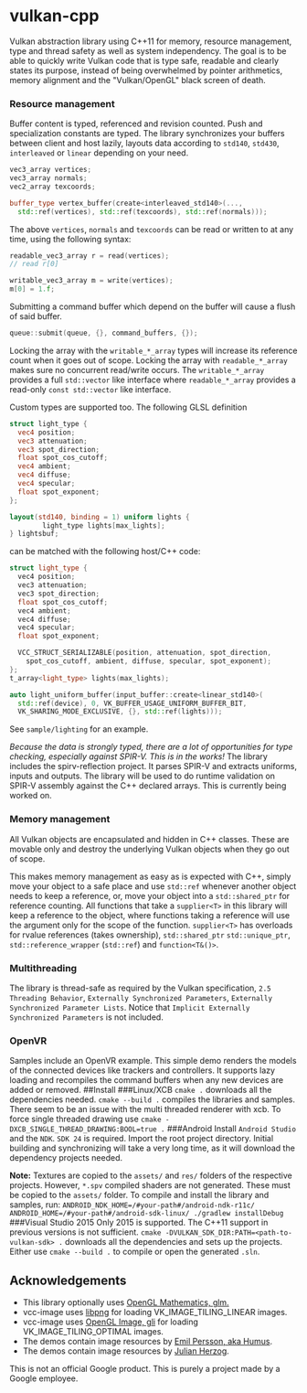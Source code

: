 # vulkan-cpp
Vulkan abstraction library using C++11 for memory, resource management, type and thread safety as well as system independency.
The goal is to be able to quickly write Vulkan code that is type safe, readable and clearly states its purpose, instead of being overwhelmed by pointer arithmetics, memory alignment and the "Vulkan/OpenGL" black screen of death.
### Resource management
Buffer content is typed, referenced and revision counted. Push and specialization constants are typed. The library synchronizes your buffers between client and host lazily,
layouts data according to `std140`, `std430`, `interleaved` or `linear` depending on your need.
```C++
vec3_array vertices;
vec3_array normals;
vec2_array texcoords;

buffer_type vertex_buffer(create<interleaved_std140>(...,
  std::ref(vertices), std::ref(texcoords), std::ref(normals)));
```
The above `vertices`, `normals` and `texcoords` can be read or written to at any time, using the following syntax:
```C++
readable_vec3_array r = read(vertices);
// read r[0]

writable_vec3_array m = write(vertices);
m[0] = 1.f;
```
Submitting a command buffer which depend on the buffer will cause a flush of said buffer.
```C++
queue::submit(queue, {}, command_buffers, {});
```
Locking the array with the `writable_*_array` types will increase its reference count when it goes out of scope. Locking the array with `readable_*_array` makes sure no concurrent read/write occurs.
The `writable_*_array` provides a full `std::vector` like interface where `readable_*_array` provides a read-only `const std::vector` like interface.

Custom types are supported too. The following GLSL definition
```GLSL
struct light_type {
  vec4 position;
  vec3 attenuation;
  vec3 spot_direction;
  float spot_cos_cutoff;
  vec4 ambient;
  vec4 diffuse;
  vec4 specular;
  float spot_exponent;
};

layout(std140, binding = 1) uniform lights {
        light_type lights[max_lights];
} lightsbuf;
```

can be matched with the following host/C++ code:

```C++
struct light_type {
  vec4 position;
  vec3 attenuation;
  vec3 spot_direction;
  float spot_cos_cutoff;
  vec4 ambient;
  vec4 diffuse;
  vec4 specular;
  float spot_exponent;

  VCC_STRUCT_SERIALIZABLE(position, attenuation, spot_direction,
    spot_cos_cutoff, ambient, diffuse, specular, spot_exponent);
};
t_array<light_type> lights(max_lights);

auto light_uniform_buffer(input_buffer::create<linear_std140>(
  std::ref(device), 0, VK_BUFFER_USAGE_UNIFORM_BUFFER_BIT,
  VK_SHARING_MODE_EXCLUSIVE, {}, std::ref(lights)));
```
See ```sample/lighting``` for an example.

*Because the data is strongly typed, there are a lot of opportunities for type checking, especially against SPIR-V. This is in the works!*
The library includes the spirv-reflection project. It parses SPIR-V and extracts uniforms, inputs and outputs. The library will be used to do runtime validation on SPIR-V assembly against the C++ declared arrays. This is currently being worked on.
### Memory management
All Vulkan objects are encapsulated and hidden in C++ classes. These are movable only and destroy the underlying Vulkan objects when they go out of scope.

This makes memory management as easy as is expected with C++, simply move your object to a safe place and use `std::ref` whenever another object
needs to keep a reference, or, move your object into a `std::shared_ptr` for reference counting. All functions that take a `supplier<T>` in this library
will keep a reference to the object, where functions taking a reference will use the argument only for the scope of the function. `supplier<T>` has overloads for rvalue references (takes ownership), `std::shared_ptr` `std::unique_ptr`, `std::reference_wrapper` (`std::ref`) and `function<T&()>`.
### Multithreading
The library is thread-safe as required by the Vulkan specification, `2.5 Threading Behavior`, `Externally Synchronized Parameters`, `Externally Synchronized Parameter Lists`.
Notice that `Implicit Externally Synchronized Parameters` is not included.
### OpenVR
Samples include an OpenVR example. This simple demo renders the models of the connected devices like trackers and controllers. It supports lazy loading and recompiles the command buffers when any new devices are added or removed.
##Install
###Linux/XCB
`cmake .` downloads all the dependencies needed. `cmake --build .` compiles the libraries and samples. 
There seem to be an issue with the multi threaded renderer with xcb. To force single threaded drawing use
`cmake -DXCB_SINGLE_THREAD_DRAWING:BOOL=true .`
###Android
Install `Android Studio` and the `NDK`. `SDK 24` is required. Import the root project directory. Initial building and synchronizing will take a very long time, as it will download the dependency projects needed.

**Note:** Textures are copied to the `assets/` and `res/` folders of the respective projects. However, `*.spv` compiled shaders are not generated. These must be copied to the `assets/` folder. 
To compile and install the library and samples, run:
`ANDROID_NDK_HOME=/#your-path#/android-ndk-r11c/ ANDROID_HOME=/#your-path#/android-sdk-linux/ ./gradlew installDebug`
###Visual Studio 2015
Only 2015 is supported. The C++11 support in previous versions is not sufficient.
`cmake -DVULKAN_SDK_DIR:PATH=<path-to-vulkan-sdk> .` downloads all the dependencies and sets up the projects.
Either use  `cmake --build .` to compile or open the generated  `.sln`.
## Acknowledgements
* This library optionally uses [OpenGL Mathematics, glm.](http://glm.g-truc.net/0.9.7/index.html)
* vcc-image uses [libpng](http://www.libpng.org/) for loading VK_IMAGE_TILING_LINEAR images.
* vcc-image uses [OpenGL Image, gli](http://gli.g-truc.net/) for loading VK_IMAGE_TILING_OPTIMAL images.
* The demos contain image resources by [Emil Persson, aka Humus](http://www.humus.name).
* The demos contain image resources by [Julian Herzog](https://commons.wikimedia.org/wiki/File:Normal_map_example_with_scene_and_result.png).

This is not an official Google product.
This is purely a project made by a Google employee.
